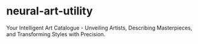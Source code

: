 # neural-art-utility
Your Intelligent Art Catalogue - Unveiling Artists, Describing Masterpieces, and Transforming Styles with Precision.
